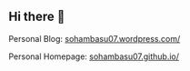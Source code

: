 <h2 align="left">Hi there 👋</h2>

<p align="left">Personal Blog: <a href="https://sohambasu07.wordpress.com/">sohambasu07.wordpress.com/</a></p>
<p align="left">Personal Homepage: <a href="https://sohambasu07.github.io/">sohambasu07.github.io/</a></p>
